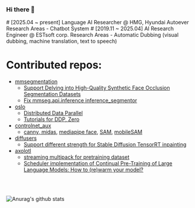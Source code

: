 ### <div align="left">  Hi there 👋

  
  <div>
 #  [2025.04 ~ present] Language AI Researcher @ HMG, Hyundai Autoever
 Research Areas
 - Chatbot System
 #  [2019.11 ~ 2025.04] AI Research Engineer @ ESTsoft corp.
 Research Areas
 - Automatic Dubbing (visual dubbing, machine translation, text to speech)
 
  </div>  

<div>

  # Contributed repos: <br/>
  
   - [mmsegmentation](https://github.com/open-mmlab/mmsegmentation)
     - [Support Delving into High-Quality Synthetic Face Occlusion Segmentation Datasets](https://github.com/open-mmlab/mmsegmentation/pull/2194)
     - [Fix mmseg.api.inference inference_segmentor](https://github.com/open-mmlab/mmsegmentation/pull/1849)
   - [oslo](https://github.com/EleutherAI/oslo)
     - [Distributed Data Parallel](https://github.com/EleutherAI/oslo/pull/137)
     - [Tutorials for DDP, Zero](https://github.com/EleutherAI/oslo/pull/170) 
   - [controlnet_aux](https://github.com/patrickvonplaten/controlnet_aux)
     - [canny, midas](https://github.com/patrickvonplaten/controlnet_aux/pull/1), [mediapipe face](https://github.com/patrickvonplaten/controlnet_aux/pull/29), [SAM](https://github.com/patrickvonplaten/controlnet_aux/pull/40), [mobileSAM](https://github.com/patrickvonplaten/controlnet_aux/pull/63)
   - [diffusers](https://github.com/huggingface/diffusers)
     - [Support different strength for Stable Diffusion TensorRT inpainting](https://github.com/huggingface/diffusers/pull/4216) 
   - [axolotl](https://github.com/OpenAccess-AI-Collective/axolotl)
     - [streaming multipack for pretraining dataset](https://github.com/OpenAccess-AI-Collective/axolotl/pull/959) 
     - [Scheduler implementation of Continual Pre-Training of Large Language Models: How to (re)warm your model?](https://github.com/OpenAccess-AI-Collective/axolotl/pull/1273) 
  <br/>

  </div>  

<div>
   <br/>
  
  ![Anurag's github stats](https://github-readme-stats.vercel.app/api?username=jinwonkim93&show_icons=true&theme=material-palenight)

  </div>

<!--
**jinwonkim93/jinwonkim93** is a ✨ _special_ ✨ repository because its `README.md` (this file) appears on your GitHub profile.

Here are some ideas to get you started:

- 🔭 I’m currently working on ...
- 🌱 I’m currently learning ...
- 👯 I’m looking to collaborate on ...
- 🤔 I’m looking for help with ...
- 💬 Ask me about ...
- 📫 How to reach me: ...
- 😄 Pronouns: ...
- ⚡ Fun fact: ...
-->
